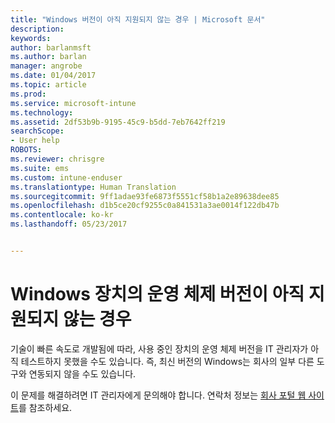 ```yaml
---
title: "Windows 버전이 아직 지원되지 않는 경우 | Microsoft 문서"
description: 
keywords: 
author: barlanmsft
ms.author: barlan
manager: angrobe
ms.date: 01/04/2017
ms.topic: article
ms.prod: 
ms.service: microsoft-intune
ms.technology: 
ms.assetid: 2df53b9b-9195-45c9-b5dd-7eb7642ff219
searchScope:
- User help
ROBOTS: 
ms.reviewer: chrisgre
ms.suite: ems
ms.custom: intune-enduser
ms.translationtype: Human Translation
ms.sourcegitcommit: 9ff1adae93fe6873f5551cf58b1a2e89638dee85
ms.openlocfilehash: d1b5ce20cf9255c0a841531a3ae0014f122db47b
ms.contentlocale: ko-kr
ms.lasthandoff: 05/23/2017


---
```

# <a name="your-windows-devices-operating-system-version-isnt-yet-supported"></a>Windows 장치의 운영 체제 버전이 아직 지원되지 않는 경우

기술이 빠른 속도로 개발됨에 따라, 사용 중인 장치의 운영 체제 버전을 IT 관리자가 아직 테스트하지 못했을 수도 있습니다. 즉, 최신 버전의 Windows는 회사의 일부 다른 도구와 연동되지 않을 수도 있습니다.

이 문제를 해결하려면 IT 관리자에게 문의해야 합니다. 연락처 정보는 [회사 포털 웹 사이트](http://portal.manage.microsoft.com)를 참조하세요.

